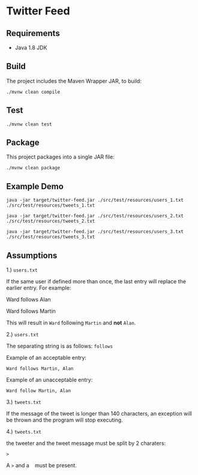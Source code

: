 # Twitter Feed

## Requirements

* Java 1.8 JDK

## Build

The project includes the Maven Wrapper JAR, to build:

`./mvnw clean compile`

## Test

`./mvnw clean test`

## Package

This project packages into a single JAR file:

`./mvnw clean package`

## Example Demo

`java -jar target/twitter-feed.jar ./src/test/resources/users_1.txt ./src/test/resources/tweets_1.txt`

`java -jar target/twitter-feed.jar ./src/test/resources/users_2.txt ./src/test/resources/tweets_2.txt`

`java -jar target/twitter-feed.jar ./src/test/resources/users_3.txt ./src/test/resources/tweets_3.txt`

## Assumptions

1.) `users.txt`

If the same user if defined more than once, the last entry will replace the earlier entry.
For example:

Ward follows Alan

Ward follows Martin

This will result in `Ward` following `Martin` and **not** `Alan`.

2.) `users.txt`

The separating string is as follows: ` follows `

Example of an acceptable entry:

`Ward follows Martin, Alan`

Example of an unacceptable entry:

`Ward follow Martin, Alan`

3.) `tweets.txt`

If the message of the tweet is longer than 140 characters, an exception will be thrown
and the program will stop executing.

4.) `tweets.txt`

the tweeter and the tweet message must be split by 2 charaters:

`> `

A `>` and a ` ` must be present.
